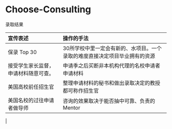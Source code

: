 # Choose-Consulting

录取结果

| 宣传表述 | 操作的手法 |
| :--- | :--- |
| 保录 Top 30 | 30所学校中里一定会有新的、水项目。一个录取的难度直接决定项目毕业拥有的资源 |
| 接受学生家长监督，申请材料随意可查。| 申请季之后买断非本机构代理的名校申请者申请材料 |
| 美国高校前任招生官 | 整理申请材料的秘书和做出录取决定的教授都可称作招生官 |
| 美国名校的过往申请者做导师 | 咨询的效果取决于能否抽中可靠、负责的 Mentor |
| 
